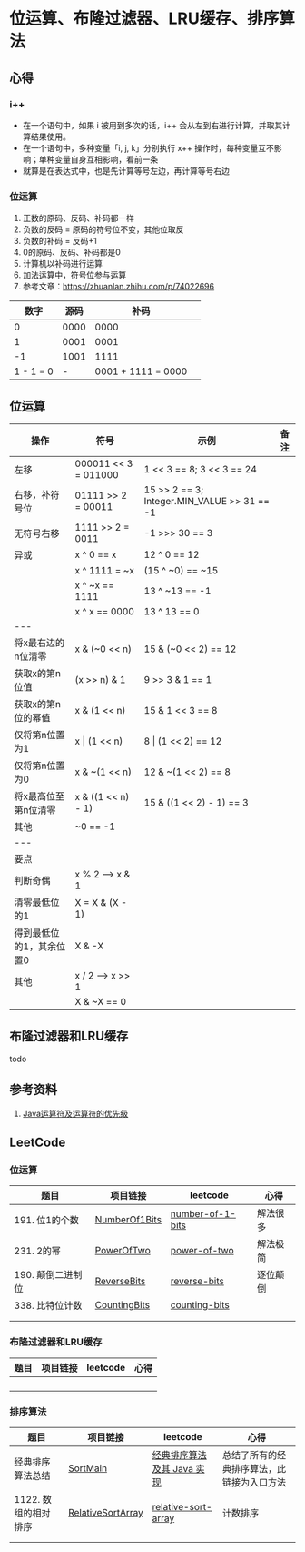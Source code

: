 # 位运算、布隆过滤器、LRU缓存、排序算法

## 心得

### i++

- 在一个语句中，如果 i 被用到多次的话，i++ 会从左到右进行计算，并取其计算结果使用。
- 在一个语句中，多种变量「i, j, k」分别执行 x++ 操作时，每种变量互不影响；单种变量自身互相影响，看前一条
- 就算是在表达式中，也是先计算等号左边，再计算等号右边

### 位运算

1. 正数的原码、反码、补码都一样
2. 负数的反码 = 原码的符号位不变，其他位取反
3. 负数的补码 = 反码+1
4. 0的原码、反码、补码都是0
5. 计算机以补码进行运算
6. 加法运算中，符号位参与运算
7. 参考文章：https://zhuanlan.zhihu.com/p/74022696

| 数字        | 源码   | 补码                 |     |
|-----------|------|--------------------|-----|
| 0         | 0000 | 0000               |     |
| 1         | 0001 | 0001               |     |
| -1        | 1001 | 1111               |     |
| 1 - 1 = 0 |  -   | 0001 + 1111 = 0000 |     |

## 位运算

| 操作 | 符号 | 示例 | 备注 |
|---|---|---|---|
|左移|000011 << 3 = 011000|1 << 3 == 8; 3 << 3 == 24| |
|右移，补符号位|01111 >> 2 = 00011|15 >> 2 == 3; Integer.MIN_VALUE >> 31 == -1| |
|无符号右移|1111 >> 2 = 0011|-1 >>> 30 == 3| |
|异或|x ^ 0 == x| 12 ^ 0 == 12 | |
|   |x ^ 1111 = ~x|(15 ^ ~0) == ~15 | |
|   |x ^ ~x == 1111| 13 ^ ~13 == -1 | |
|   |x ^ x == 0000|  13 ^ 13 == 0 | |
|---||||
|将x最右边的n位清零|x & (~0 << n)|15 & (~0 << 2) == 12||
|获取x的第n位值|(x >> n) & 1|9 >> 3 & 1 == 1||
|获取x的第n位的幂值|x & (1 << n)|15 & 1 << 3 == 8||
|仅将第n位置为1|x &#124; (1 << n)|8 &#124; (1 << 2) == 12||
|仅将第n位置为0|x & ~(1 << n)|12 & ~(1 << 2) == 8||
|将x最高位至第n位清零|x & ((1 << n) - 1)|15 & ((1 << 2) - 1) == 3||
|其他| ~0 == -1 |||
|---||||
|要点||||
|判断奇偶|x % 2 —> x & 1|||
|清零最低位的1|X = X & (X - 1)|||
|得到最低位的1，其余位置0|X & -X|||
|  其他  | x / 2 —> x >> 1|||
|       |X & ~X == 0|||

## 布隆过滤器和LRU缓存

todo

## 参考资料

1. [Java运算符及运算符的优先级](https://www.jianshu.com/p/9d2204712097)

## LeetCode

### 位运算

| 题目 | 项目链接 | leetcode | 心得 |
|---|---|---|---|
| 191. 位1的个数 | [NumberOf1Bits](leetcode8/NumberOf1Bits.java) | [number-of-1-bits](https://leetcode-cn.com/problems/number-of-1-bits/) | 解法很多 |
| 231. 2的幂 | [PowerOfTwo](leetcode8/PowerOfTwo.java) | [power-of-two](https://leetcode-cn.com/problems/power-of-two/) | 解法极简 |
| 190. 颠倒二进制位 | [ReverseBits](leetcode8/ReverseBits.java) | [reverse-bits](https://leetcode-cn.com/problems/reverse-bits/) | 逐位颠倒 |
| 338. 比特位计数 |[CountingBits](leetcode8/CountingBits.java) | [counting-bits](https://leetcode-cn.com/problems/counting-bits/) |   |
|  | []() | []() |   |
|  |  |  |   |

### 布隆过滤器和LRU缓存

| 题目 | 项目链接 | leetcode | 心得 |
|---|---|---|---|
|  | []() | []() |   |
|  | []() | []() |   |
|  | []() | []() |   |
|  |  |  |   |

### 排序算法

| 题目 | 项目链接 | leetcode | 心得 |
|---|---|---|---|
| 经典排序算法总结 | [SortMain](leetcode8/sort) | [经典排序算法及其 Java 实现](https://www.jianshu.com/p/8e708994e123) | 总结了所有的经典排序算法，此链接为入口方法 |
| 1122. 数组的相对排序 | [RelativeSortArray](leetcode8/RelativeSortArray.java) | [relative-sort-array](https://leetcode-cn.com/problems/relative-sort-array/) | 计数排序 |
|  | []() | []() |   |
|  |  |  |   |
